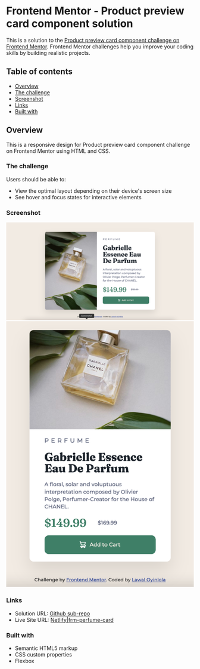 # Frontend Mentor - Product preview card component solution

This is a solution to the [Product preview card component challenge on Frontend Mentor](https://www.frontendmentor.io/challenges/product-preview-card-component-GO7UmttRfa). Frontend Mentor challenges help you improve your coding skills by building realistic projects.

## Table of contents

- [Overview](#overview)
- [The challenge](#the-challenge)
- [Screenshot](#screenshot)
- [Links](#links)
- [Built with](#built-with)

## Overview

This is a responsive design for Product preview card component challenge on Frontend Mentor using HTML and CSS.

### The challenge

Users should be able to:

- View the optimal layout depending on their device's screen size
- See hover and focus states for interactive elements

### Screenshot

![Desktop sceenshot](./images/screenshot-desktop-product-preview-card.png)
![Mobile Screenshot](./images/screenshot-mobile-product-preview-card.png)

### Links

- Solution URL: [Github sub-repo](https://github.com/lawalOyinlola/frontend_mentor/tree/frontend_mentor/3-column-preview-card)
- Live Site URL: [Netlify|frm-perfume-card](https://frm-perfume-card.netlify.app/)

### Built with

- Semantic HTML5 markup
- CSS custom properties
- Flexbox
